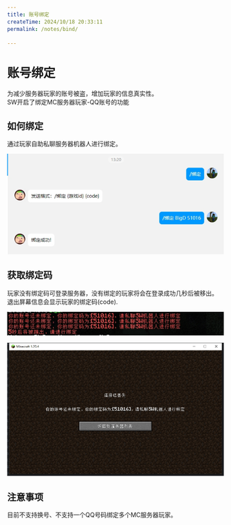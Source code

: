 ```yaml
---
title: 账号绑定
createTime: 2024/10/18 20:33:11
permalink: /notes/bind/

---
```


# 账号绑定

为减少服务器玩家的账号被盗，增加玩家的信息真实性。<br>
SW开启了绑定MC服务器玩家-QQ账号的功能<br>

## 如何绑定

通过玩家自助私聊服务器机器人进行绑定。

<img src="/images/bind.png" alt="bd"><br>

## 获取绑定码

玩家没有绑定码可登录服务器，没有绑定的玩家将会在登录成功几秒后被移出。<br>
退出屏幕信息会显示玩家的绑定码(code).

<img src="/images/code.png" alt="bd"><br>

<img src="/images/kick.png" alt="bd"><br>

## 注意事项
目前不支持换号、不支持一个QQ号码绑定多个MC服务器玩家。<br>